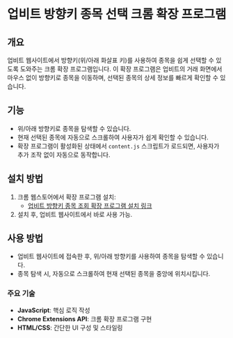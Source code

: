 # 업비트 방향키 종목 선택 크롬 확장 프로그램

## 개요
업비트 웹사이트에서 방향키(위/아래 화살표 키)를 사용하여 종목을 쉽게 선택할 수 있도록 도와주는 크롬 확장 프로그램입니다. 이 확장 프로그램은 업비트의 거래 화면에서 마우스 없이 방향키로 종목을 이동하며, 선택된 종목의 상세 정보를 빠르게 확인할 수 있습니다.

## 기능
- 위/아래 방향키로 종목을 탐색할 수 있습니다.
- 현재 선택된 종목에 자동으로 스크롤하여 사용자가 쉽게 확인할 수 있습니다.
- 확장 프로그램이 활성화된 상태에서 `content.js` 스크립트가 로드되면, 사용자가 추가 조작 없이 자동으로 동작합니다.

## 설치 방법
1. 크롬 웹스토어에서 확장 프로그램 설치:
   - [업비트 방향키 종목 조회 확장 프로그램 설치 링크](https://chrome.google.com/webstore/detail/ehbddbnpdkhmjnmkmlcpagpeenjaanjm)
2. 설치 후, 업비트 웹사이트에서 바로 사용 가능.

## 사용 방법
- 업비트 웹사이트에 접속한 후, 위/아래 방향키를 사용하여 종목을 탐색할 수 있습니다.
- 종목 탐색 시, 자동으로 스크롤하여 현재 선택된 종목을 중앙에 위치시킵니다.

### 주요 기술
- **JavaScript**: 핵심 로직 작성
- **Chrome Extensions API**: 크롬 확장 프로그램 구현
- **HTML/CSS**: 간단한 UI 구성 및 스타일링
